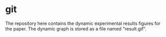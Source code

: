 # git
The repository here contains the dynamic experimental results figures for the paper. The dynamic graph is stored as a file named "result.gif".

